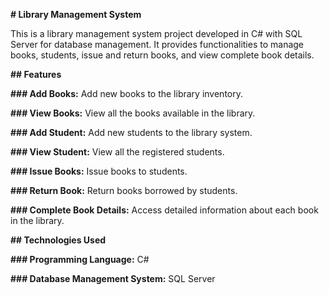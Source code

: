 **# Library Management System**

This is a library management system project developed in C# with SQL Server for database management. It provides functionalities to manage books, students, issue and return books, and view complete book details.

**## Features**

**### Add Books:** Add new books to the library inventory.

**### View Books:** View all the books available in the library.

**### Add Student:** Add new students to the library system.

**### View Student:** View all the registered students.

**### Issue Books:** Issue books to students.

**### Return Book:** Return books borrowed by students.

**### Complete Book Details:** Access detailed information about each book in the library.

**## Technologies Used**

**### Programming Language:** C#

**### Database Management System:** SQL Server
